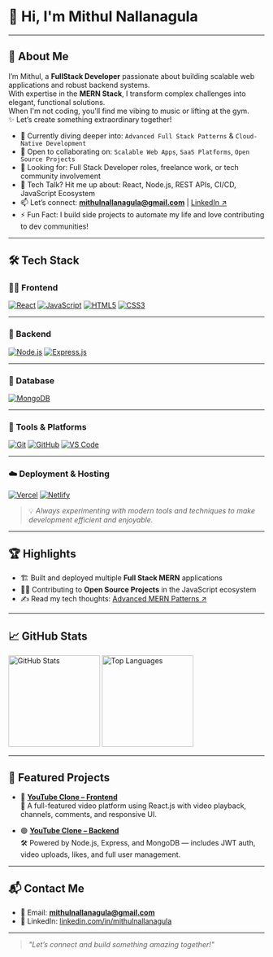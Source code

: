 # 👋 Hi, I'm **Mithul Nallanagula**

---

## 🚀 About Me

I’m Mithul, a **FullStack Developer** passionate about building scalable web applications and robust backend systems.  
With expertise in the **MERN Stack**, I transform complex challenges into elegant, functional solutions.  
When I'm not coding, you'll find me vibing to music or lifting at the gym.  
✨ Let’s create something extraordinary together!

- 🌱 Currently diving deeper into: `Advanced Full Stack Patterns` & `Cloud-Native Development`  
- 👯 Open to collaborating on: `Scalable Web Apps`, `SaaS Platforms`, `Open Source Projects`  
- 🤝 Looking for: Full Stack Developer roles, freelance work, or tech community involvement  
- 💬 Tech Talk? Hit me up about: React, Node.js, REST APIs, CI/CD, JavaScript Ecosystem  
- 📫 Let’s connect: **mithulnallanagula@gmail.com** | [LinkedIn ↗](https://www.linkedin.com/in/mithul-nallanagula)  
- ⚡ Fun Fact: I build side projects to automate my life and love contributing to dev communities!

---

## 🛠️ Tech Stack

### 👨‍💻 Frontend
[![React](https://img.shields.io/badge/-React-61DAFB?style=for-the-badge&logo=react&logoColor=black)](https://reactjs.org/)
[![JavaScript](https://img.shields.io/badge/-JavaScript-F7DF1E?style=for-the-badge&logo=javascript&logoColor=black)](https://developer.mozilla.org/en-US/docs/Web/JavaScript)
[![HTML5](https://img.shields.io/badge/-HTML5-E34F26?style=for-the-badge&logo=html5&logoColor=white)](https://developer.mozilla.org/en-US/docs/Web/Guide/HTML/HTML5)
[![CSS3](https://img.shields.io/badge/-CSS3-1572B6?style=for-the-badge&logo=css3&logoColor=white)](https://developer.mozilla.org/en-US/docs/Web/CSS)

---

### 🧠 Backend
[![Node.js](https://img.shields.io/badge/-Node.js-339933?style=for-the-badge&logo=node.js&logoColor=white)](https://nodejs.org/)
[![Express.js](https://img.shields.io/badge/-Express.js-000000?style=for-the-badge&logo=express&logoColor=white)](https://expressjs.com/)

---

### 💾 Database
[![MongoDB](https://img.shields.io/badge/-MongoDB-47A248?style=for-the-badge&logo=mongodb&logoColor=white)](https://www.mongodb.com/)

---

### 🔧 Tools & Platforms
[![Git](https://img.shields.io/badge/-Git-F05032?style=for-the-badge&logo=git&logoColor=white)](https://git-scm.com/)
[![GitHub](https://img.shields.io/badge/-GitHub-181717?style=for-the-badge&logo=github&logoColor=white)](https://github.com/)
[![VS Code](https://img.shields.io/badge/-VSCode-007ACC?style=for-the-badge&logo=visual-studio-code&logoColor=white)](https://code.visualstudio.com/)

---

### ☁️ Deployment & Hosting
[![Vercel](https://img.shields.io/badge/-Vercel-000000?style=for-the-badge&logo=vercel&logoColor=white)](https://vercel.com/)
[![Netlify](https://img.shields.io/badge/-Netlify-00C7B7?style=for-the-badge&logo=netlify&logoColor=white)](https://www.netlify.com/)

> 💡 _Always experimenting with modern tools and techniques to make development efficient and enjoyable._

---

## 🏆 Highlights

- 🏗️ Built and deployed multiple **Full Stack MERN** applications  
- 👨‍💻 Contributing to **Open Source Projects** in the JavaScript ecosystem  
- ✍️ Read my tech thoughts: [Advanced MERN Patterns ↗](https://medium.com/@mithulnallanagula)

---

## 📈 GitHub Stats

<p>
  <img src="https://github-readme-stats.vercel.app/api?username=Mithul-Nallanagula&show_icons=true&theme=default" alt="GitHub Stats" height="180px"/>
  <img src="https://github-readme-stats.vercel.app/api/top-langs/?username=Mithul-Nallanagula&layout=compact" alt="Top Languages" height="180px"/>
</p>

---

## 📂 Featured Projects

- 🔴 [**YouTube Clone – Frontend**](https://github.com/Mithul-Nallanagula/youtube-frontend-)  
  🎥 A full-featured video platform using React.js with video playback, channels, comments, and responsive UI.

- 🟢 [**YouTube Clone – Backend**](https://github.com/Mithul-Nallanagula/Backend-youtube)  
  🛠️ Powered by Node.js, Express, and MongoDB — includes JWT auth, video uploads, likes, and full user management.

---

## 📬 Contact Me

- 📧 Email: **mithulnallanagula@gmail.com**  
- 💼 LinkedIn: [linkedin.com/in/mithulnallanagula](https://linkedin.com/in/mithul-nallanagula)  

---

> _"Let’s connect and build something amazing together!"_


